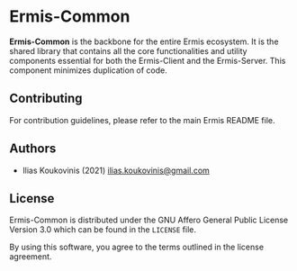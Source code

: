 # Ermis-Common

[ilias.koukovinis@gmail.com]: https://mail.google.com/mail/u/0/?tab=rm&ogbl#search/ilias.koukovinis%40gmail.com

**Ermis-Common** is the backbone for the entire Ermis ecosystem. It is the shared library that contains all the core functionalities and utility components essential for both the Ermis-Client and the Ermis-Server. This component minimizes duplication of code.

## Contributing

For contribution guidelines, please refer to the main Ermis README file.

## Authors

* Ilias Koukovinis (2021) [ilias.koukovinis@gmail.com]

## License

Ermis-Common is distributed under the GNU Affero General Public License Version 3.0 which can be found in the `LICENSE` file.

By using this software, you agree to the terms outlined in the license agreement.
